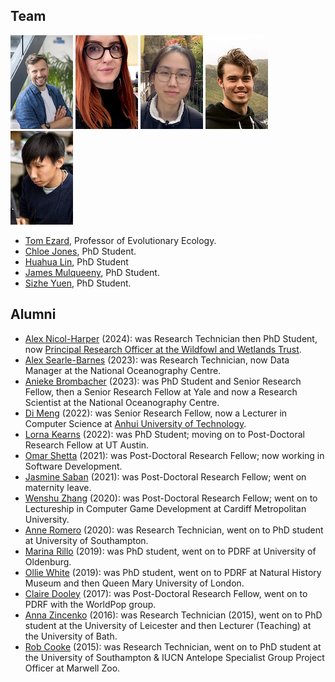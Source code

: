 ## Team

[![](/images/tom_thumbnail.jpg)](https://www.southampton.ac.uk/oes/about/staff/te1e12.page "Tom Ezard, PI") 
[![](/images/chloe_thumbnail.png)](https://www.southampton.ac.uk/oes/postgraduate/research_students/clct1n19.page "Chloe Todd, PhD Student") 
[![](/images/huahua_thumbnail.png)](https://www.southampton.ac.uk/people/5yslfd/miss-huahua-lin "Huahua Lin, PhD Student") 
[![](/images/jm_thumbnail.png)](https://www.southampton.ac.uk/oes/postgraduate/research_students/jmm1e21.page "James Mulqueeny, PhD Student") 
[![](/images/sizhe.jpeg)](https://www.southampton.ac.uk/oes/postgraduate/research_students/clct1n19.page "Sizhe Yuen, PhD Student") 


<!--- then keep all similar images on the same line --->

<!--- Some text as a test  E: t.ezard (at) soton.ac.uk.<\br>  T: [@tomezard](https://https://twitter.com/tomezard).  G: [Github](https://github.com/tomezard)  [Google Scholar](https://scholar.google.co.uk/citations?user=I18b4BYAAAAJ&hl=en) \I am an interested in how the structure of populations and communities interacts with environmental changes to determine ecological and evolutionary dynamics. To do this, I develop the interface between mathematical and statistical models and test them using data drawn from various modern and palaeontological systems. --->

- [Tom Ezard](https://www.southampton.ac.uk/oes/about/staff/te1e12.page), Professor of Evolutionary Ecology.
- [Chloe Jones](https://www.southampton.ac.uk/oes/postgraduate/research_students/clct1n19.page), PhD Student.
- [Huahua Lin](https://www.southampton.ac.uk/people/5yslfd/miss-huahua-lin), PhD Student
- [James Mulqueeny](https://www.southampton.ac.uk/oes/postgraduate/research_students/jmm1e21.page), PhD Student.
- [Sizhe Yuen](https://uk.linkedin.com/in/sizhe), PhD Student.

## Alumni
- [Alex Nicol-Harper](https://www.southampton.ac.uk/oes/postgraduate/research_students/anh1n18.page) (2024): was Research Technician then PhD Student, now [Principal Research Officer at the Wildfowl and Wetlands Trust](https://www.wwt.org.uk/our-work/wetland-conservation-unit/meet-the-team/alex-nicol-harper/).
- [Alex Searle-Barnes](https://www.southampton.ac.uk/oes/about/staff/cjsb1c17.page) (2023): was Research Technician, now Data Manager at the National Oceanography Centre.
- [Anieke Brombacher](https://aniekebrombacher.wordpress.com/) (2023): was PhD Student and Senior Research Fellow, then a Senior Research Fellow at Yale and now a Research Scientist at the National Oceanography Centre.
- [Di Meng](https://www.researchgate.net/scientific-contributions/Di-Meng-2161912435) (2022): was Senior Research Fellow, now a Lecturer in Computer Science at [Anhui University of Technology](https://en.ahut.edu.cn/).
- [Lorna Kearns](https://www.southampton.ac.uk/oes/postgraduate/research_students/lk2u16.page) (2022): was PhD Student; moving on to Post-Doctoral Research Fellow at UT Austin.
- [Omar Shetta](https://uk.linkedin.com/in/omar-shetta-phd-b038341a6?trk=people-guest_people_search-card) (2021): was Post-Doctoral Research Fellow; now working in Software Development.
- [Jasmine Saban](https://www.southampton.ac.uk/biosci/about/staff/jms1r19.page) (2021): was Post-Doctoral Research Fellow; went on maternity leave.
- [Wenshu Zhang](https://uk.linkedin.com/in/wenshu-zhang-21138a83) (2020): was Post-Doctoral Research Fellow; went on to Lectureship in Computer Game Development at Cardiff Metropolitan University.
- [Anne Romero](https://www.southampton.ac.uk/people/5x9skz/miss-anne-romero) (2020): was Research Technician, went on to PhD student at University of Southampton.
- [Marina Rillo](https://mcrillo.github.io/) (2019): was PhD student, went on to PDRF at University of Oldenburg.
- [Ollie White](https://scholar.google.com/citations?user=-NvhOR4AAAAJ&hl=en) (2019): was PhD student, went on to PDRF at Natural History Museum and then Queen Mary University of London.
- [Claire Dooley](https://www.southampton.ac.uk/geography/about/staff/cad1c14.page) (2017): was Post-Doctoral Research Fellow, went on to PDRF with the WorldPop group.
- [Anna Zincenko](https://researchportal.bath.ac.uk/en/persons/anna-daupare) (2016): was Research Technician (2015), went on to PhD student at the University of Leicester and then Lecturer (Teaching) at the University of Bath.
- [Rob Cooke](https://scholar.google.co.uk/citations?user=im7qCmwAAAAJ&hl=en) (2015): was Research Technician, went on to PhD student at the University of Southampton & IUCN Antelope Specialist Group Project Officer at Marwell Zoo.
